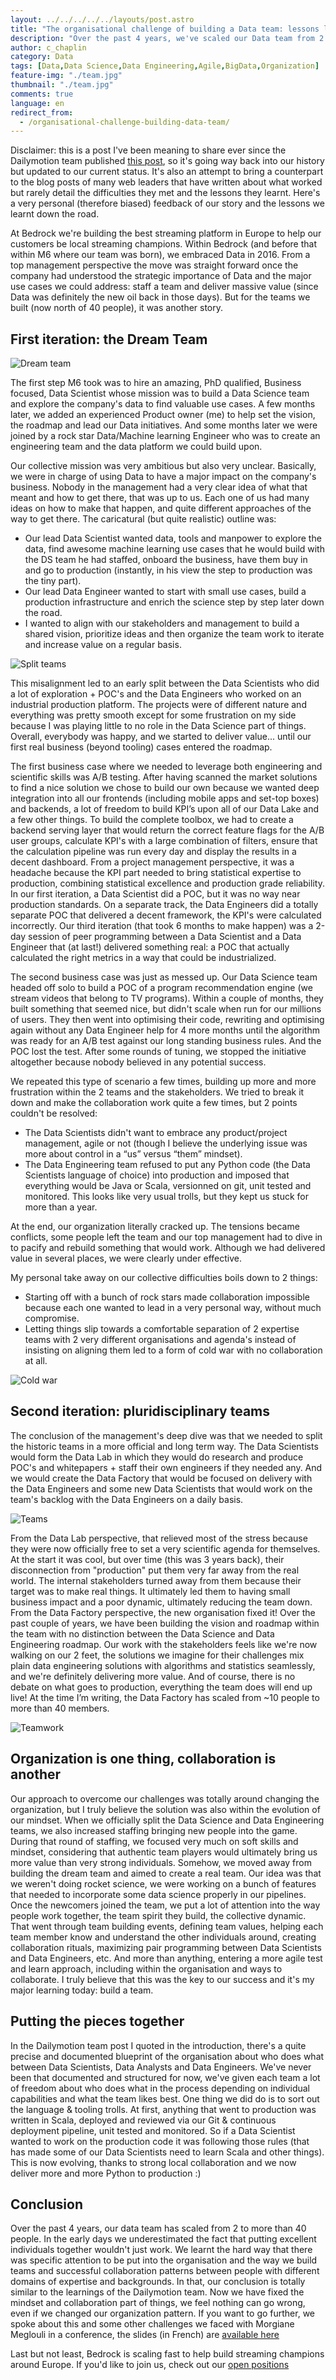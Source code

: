 ```yaml
---
layout: ../../../../../layouts/post.astro
title: "The organisational challenge of building a Data team: lessons learnt"
description: "Over the past 4 years, we've scaled our Data team from 2 to 40 people. Down the road we met some unexpected challenges in the way we organised and staffed the team."
author: c_chaplin
category: Data
tags: [Data,Data Science,Data Engineering,Agile,BigData,Organization]
feature-img: "./team.jpg"
thumbnail: "./team.jpg"
comments: true
language: en
redirect_from:
  - /organisational-challenge-building-data-team/
---
```



Disclaimer: this is a post I've been meaning to share ever since the Dailymotion team published [this post](https://medium.com/dailymotion/collaboration-between-data-engineers-data-analysts-and-data-scientists-97c00ab1211f), so it's going way back into our history but updated to our current status. It's also an attempt to bring a counterpart to the blog posts of many web leaders that have written about what worked but rarely detail the difficulties they met and the lessons they learnt.
Here's a very personal (therefore biased) feedback of our story and the lessons we learnt down the road.


At Bedrock we're building the best streaming platform in Europe to help our customers be local streaming champions.
Within Bedrock (and before that within M6 where our team was born), we embraced Data in 2016. From a top management perspective the move was straight forward once the company had understood the strategic importance of Data and the major use cases we could address: staff a team and deliver massive value (since Data was definitely the new oil back in those days). But for the teams we built (now north of 40 people), it was another story.


## First iteration: the Dream Team

![Dream team](dream-team.jpg)

The first step M6 took was to hire an amazing, PhD qualified, Business focused, Data Scientist whose mission was to build a Data Science team and explore the company's data to find valuable use cases. A few months later, we added an experienced Product owner (me) to help set the vision, the roadmap and lead our Data initiatives. And some months later we were joined by a rock star Data/Machine learning Engineer who was to create an engineering team and the data platform we could build upon.

Our collective mission was very ambitious but also very unclear. Basically, we were in charge of using Data to have a major impact on the company's business. Nobody in the management had a very clear idea of what that meant and how to get there, that was up to us.
Each one of us had many ideas on how to make that happen, and quite different approaches of the way to get there. The caricatural (but quite realistic) outline was:
- Our lead Data Scientist wanted data, tools and manpower to explore the data, find awesome machine learning use cases that he would build with the DS team he had staffed, onboard the business, have them buy in and go to production (instantly, in his view the step to production was the tiny part).
- Our lead Data Engineer wanted to start with small use cases, build a production infrastructure and enrich the science step by step later down the road.
- I wanted to align with our stakeholders and management to build a shared vision, prioritize ideas and then organize the team work to iterate and increase value on a regular basis.

![Split teams](3blocks.png)

This misalignment led to an early split between the Data Scientists who did a lot of exploration + POC's and the Data Engineers who worked on an industrial production platform. The projects were of different nature and everything was pretty smooth except for some frustration on my side because I was playing little to no role in the Data Science part of things. Overall, everybody was happy, and we started to deliver value... until our first real business (beyond tooling) cases entered the roadmap.

The first business case where we needed to leverage both engineering and scientific skills was A/B testing. After having scanned the market solutions to find a nice solution we chose to build our own because we wanted deep integration into all our frontends (including mobile apps and set-top boxes) and backends, a lot of freedom to build KPI’s upon all of our Data Lake and a few other things. 
To build the complete toolbox, we had to create a backend serving layer that would return the correct feature flags for the A/B user groups, calculate KPI's with a large combination of filters, ensure that the calculation pipeline was run every day and display the results in a decent dashboard. From a project management perspective, it was a headache because the KPI part needed to bring statistical expertise to production, combining statistical excellence and production grade reliability. In our first iteration, a Data Scientist did a POC, but it was no way near production standards. On a separate track, the Data Engineers did a totally separate POC that delivered a decent framework, the KPI's were calculated incorrectly. Our third iteration (that took 6 months to make happen) was a 2-day session of peer programming between a Data Scientist and a Data Engineer that (at last!) delivered something real: a POC that actually calculated the right metrics in a way that could be industrialized.

The second business case was just as messed up. Our Data Science team headed off solo to build a POC of a program recommendation engine (we stream videos that belong to TV programs). Within a couple of months, they built something that seemed nice, but didn't scale when run for our millions of users. They then went into optimising their code, rewriting and optimising again without any Data Engineer help for 4 more months until the algorithm was ready for an A/B test against our long standing business rules. And the POC lost the test. After some rounds of tuning, we stopped the initiative altogether because nobody believed in any potential success.

We repeated this type of scenario a few times, building up more and more frustration within the 2 teams and the stakeholders. We tried to break it down and make the collaboration work quite a few times, but 2 points couldn't be resolved:
- The Data Scientists didn't want to embrace any product/project management, agile or not (though I believe the underlying issue was more about control in a “us” versus “them” mindset).
- The Data Engineering team refused to put any Python code (the Data Scientists language of choice) into production and imposed that everything would be Java or Scala, versionned on git, unit tested and monitored.
This looks like very usual trolls, but they kept us stuck for more than a year.


At the end, our organization literally cracked up. The tensions became conflicts, some people left the team and our top management had to dive in to pacify and rebuild something that would work.
Although we had delivered value in several places, we were clearly under effective.


My personal take away on our collective difficulties boils down to 2 things:
- Starting off with a bunch of rock stars made collaboration impossible because each one wanted to lead in a very personal way, without much compromise.
- Letting things slip towards a comfortable separation of 2 expertise teams with 2 very different organisations and agenda's instead of insisting on aligning them led to a form of cold war with no collaboration at all.


![Cold war](cold-war.jpg)

## Second iteration: pluridisciplinary teams

The conclusion of the management's deep dive was that we needed to split the historic teams in a more official and long term way.
The Data Scientists would form the Data Lab in which they would do research and produce POC's and whitepapers + staff their own engineers if they needed any. And we would create the Data Factory that would be focused on delivery with the Data Engineers and some new Data Scientists that would work on the team's backlog with the Data Engineers on a daily basis.

![Teams](embedded-teams.jpg)

From the Data Lab perspective, that relieved most of the stress because they were now officially free to set a very scientific agenda for themselves. At the start it was cool, but over time (this was 3 years back), their disconnection from "production" put them very far away from the real world. The internal stakeholders turned away from them because their target was to make real things. It ultimately led them to having small business impact and a poor dynamic, ultimately reducing the team down.
From the Data Factory perspective, the new organisation fixed it! Over the past couple of years, we have been building the vision and roadmap within the team with no distinction between the Data Science and Data Engineering roadmap. Our work with the stakeholders feels like we're now walking on our 2 feet, the solutions we imagine for their challenges mix plain data engineering solutions with algorithms and statistics seamlessly, and we're definitely delivering more value. And of course, there is no debate on what goes to production, everything the team does will end up live! At the time I’m writing, the Data Factory has scaled from ~10 people to more than 40 members.


![Teamwork](teamwork.jpg)

## Organization is one thing, collaboration is another

Our approach to overcome our challenges was totally around changing the organization, but I truly believe the solution was also within the evolution of our mindset.
When we officially split the Data Science and Data Engineering teams, we also increased staffing bringing new people into the game. During that round of staffing, we focused very much on soft skills and mindset, considering that authentic team players would ultimately bring us more value than very strong individuals. Somehow, we moved away from building the dream team and aimed to create a real team. Our idea was that we weren't doing rocket science, we were working on a bunch of features that needed to incorporate some data science properly in our pipelines.
Once the newcomers joined the team, we put a lot of attention into the way people work together, the team spirit they build, the collective dynamic. That went through team building events, defining team values, helping each team member know and understand the other individuals around, creating collaboration rituals, maximizing pair programming between Data Scientists and Data Engineers, etc. And more than anything, entering a more agile test and learn approach, including within the organisation and ways to collaborate.
I truly believe that this was the key to our success and it's my major learning today: build a team.




## Putting the pieces together

In the Dailymotion team post I quoted in the introduction, there's a quite precise and documented blueprint of the organisation about who does what between Data Scientists, Data Analysts and Data Engineers. We've never been that documented and structured for now, we've given each team a lot of freedom about who does what in the process depending on individual capabilities and what the team likes best.
One thing we did do is to sort out the language & tooling trolls. At first, anything that went to production was written in Scala, deployed and reviewed via our Git & continuous deployment pipeline, unit tested and monitored. So if a Data Scientist wanted to work on the production code it was following those rules (that has made some of our Data Scientists need to learn Scala and other things). This is now evolving, thanks to strong local collaboration and we now deliver more and more Python to production :)





## Conclusion

Over the past 4 years, our data team has scaled from 2 to more than 40 people. In the early days we underestimated the fact that putting excellent individuals together wouldn't just work. We learnt the hard way that there was specific attention to be put into the organisation and the way we build teams and successful collaboration patterns between people with different domains of expertise and backgrounds. In that, our conclusion is totally similar to the learnings of the Dailymotion team.
Now we have fixed the mindset and collaboration part of things, we feel nothing can go wrong, even if we changed our organization pattern.
If you want to go further, we spoke about this and some other challenges we faced with Morgiane Meglouli in a conference, the slides (in French) are [available here](https://www.slideshare.net/CoryChaplin/3-enjeux-imprvus-pour-produire-de-la-valeur-avec-la-donne)

Last but not least, Bedrock is scaling fast to help build streaming champions around Europe. If you'd like to join us, check out our [open positions](https://www.bedrockstreaming.com/career)

